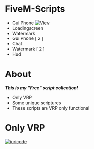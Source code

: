 # FiveM-Scripts
- Gui Phone [![View](https://cdn.discordapp.com/attachments/756498361942671421/916021286520651807/unknown.png)](https://cdn.discordapp.com/attachments/756498361942671421/916021286520651807/unknown.png)
- Loadingscreen
- Watermark
- Gui Phone [ 2 ]
- Chat
- Watermark [ 2 ]
- Hud 
# About
***This is my "Free" script collection!***
- Only VRP
- Some unique scriptures
- These scripts are VRP only functional

# Only VRP
[![iuricode](https://github-readme-stats.vercel.app/api/top-langs/?username=DeXoHigh&hide=html&layout=compact=true&theme=radical)](https://github.com/DeXoHigh)
